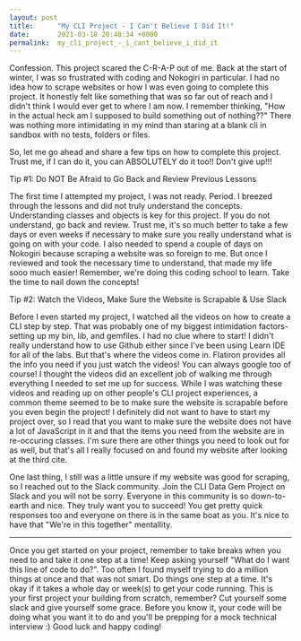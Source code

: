 ```yaml
---
layout: post
title:      "My CLI Project - I Can't Believe I Did It!"
date:       2021-03-18 20:48:34 +0000
permalink:  my_cli_project_-_i_cant_believe_i_did_it
---
```



Confession.  This project scared the C-R-A-P out of me.  Back at the start of winter, I was so frustrated with coding and Nokogiri in particular.  I had no idea how to scrape websites or how I was even going to complete this project.  It honestly felt like something that was so far out of reach and I didn't think I would ever get to where I am now.  I remember thinking, "How in the actual heck am I supposed to build something out of nothing??" There was nothing more intimidating in my mind than staring at a blank cli in sandbox with no tests, folders or files.  

So, let me go ahead and share a few tips on how to complete this project.  Trust me, if I can do it, you can ABSOLUTELY do it too!! Don't give up!!!

Tip #1: Do NOT Be Afraid to Go Back and Review Previous Lessons

The first time I attempted my project, I was not ready.  Period.  I breezed through the lessons and did not truly understand the concepts.  Understanding classes and objects is key for this project.  If you do not understand, go back and review.  Trust me, it's so much better to take a few days or even weeks if necessary to make sure you really understand what is going on with your code.  I also needed to spend a couple of days on Nokogiri because scraping a website was so foreign to me.  But once I reviewed and took the necessary time to understand, that made my life sooo much easier!  Remember, we're doing this coding school to learn.  Take the time to nail down the concepts!  

Tip #2: Watch the Videos, Make Sure the Website is Scrapable & Use Slack

Before I even started my project, I watched all the videos on how to create a CLI step by step.  That was probably one of my biggest intimidation factors- setting up my bin, lib, and gemfiles.  I had no clue where to start!  I didn't really understand how to use Github either since I've been using Learn IDE for all of the labs.  But that's where the videos come in.  Flatiron provides all the info you need if you just watch the videos!  You can always google too of course!  I thought the videos did an excellent job of walking me through everything I needed to set me up for success.  While I was watching these videos and reading up on other people's CLI project experiences, a common theme seemed to be to make sure the website is scrapable before you even begin the project!  I definitely did not want to have to start my project over, so I read that you want to make sure the website does not have a lot of JavaScript in it and that the items you need from the website are in re-occuring classes.  I'm sure there are other things you need to look out for as well, but that's all I really focused on and found my website after looking at the third cite.  

One last thing, I still was a little unsure if my website was good for scraping, so I reached out to the Slack community.  Join the CLI Data Gem Project on Slack and you will not be sorry.  Everyone in this community is so down-to-earth and nice.  They truly want you to succeed!  You get pretty quick responses too and everyone on there is in the same boat as you.  It's nice to have that "We're in this together" mentallity.   

____________________________________________________________________________________________________________

Once you get started on your project, remember to take breaks when you need to and take it one step at a time!  Keep asking yourself "What do I want this line of code to do?".  Too often I found myself trying to do a million things at once and that was not smart.  Do things one step at a time.  It's okay if it takes a whole day or week(s) to get your code running.  This is your first project your building from scratch, remember?  Cut yourself some slack and give yourself some grace.  Before you know it, your code will be doing what you want it to do and you'll be prepping for a mock technical interview :)  Good luck and happy coding!  


